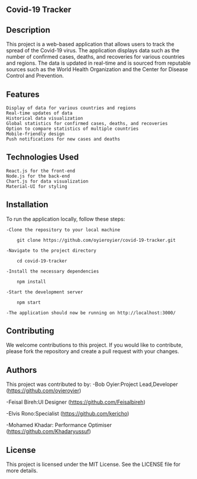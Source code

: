 ## Covid-19 Tracker


## Description 
This project is a web-based application that allows users to track the spread of the Covid-19 virus. The application displays data such as the number of confirmed cases, deaths, and recoveries for various countries and regions. The data is updated in real-time and is sourced from reputable sources such as the World Health Organization and the Center for Disease Control and Prevention.

## Features

    Display of data for various countries and regions
    Real-time updates of data
    Historical data visualization
    Global statistics for confirmed cases, deaths, and recoveries
    Option to compare statistics of multiple countries
    Mobile-friendly design
    Push notifications for new cases and deaths

## Technologies Used

    React.js for the front-end
    Node.js for the back-end
    Chart.js for data visualization
    Material-UI for styling

## Installation

To run the application locally, follow these steps:

    -Clone the repository to your local machine

        git clone https://github.com/oyieroyier/covid-19-tracker.git

    -Navigate to the project directory

        cd covid-19-tracker

    -Install the necessary dependencies

        npm install

    -Start the development server

        npm start

    -The application should now be running on http://localhost:3000/

## Contributing

We welcome contributions to this project. If you would like to contribute, please fork the repository and create a pull request with your changes.


## Authors

This project was contributed to by:
  -Bob Oyier:Project Lead,Developer
    (https://github.com/oyieroyier)

  -Feisal Bireh:UI Designer
    (https://github.com/Feisalbireh)

  -Elvis Rono:Specialist
    (https://github.com/kericho)

  -Mohamed Khadar: Performance Optimiser
    (https://github.com/Khadaryussuf)

## License

This project is licensed under the MIT License. See the LICENSE file for more details.
